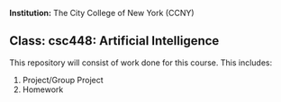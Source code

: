 **Institution:** The City College of New York (CCNY)

**Class:** csc448: Artificial Intelligence
----


This repository will consist of work done for this course. This includes:
1. Project/Group Project
2. Homework
